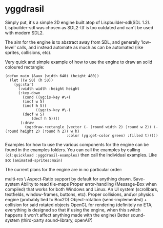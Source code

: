 # yggdrasil

Simply put, it's a simple 2D engine built atop of Lispbuilder-sdl(SDL 1.2). Lispbuilder-sdl was chosen as SDL2-ttf is too outdated and can't be used with modern SDL2.

The aim for the engine is to abstract away from SDL, and generally 'low-level' calls, and instead automate as much as can be automated (like sprites, collisions, etc).

Very quick and simple example of how to use the engine to draw an solid coloured rectangle:
```
(defun main (&aux (width 640) (height 480))
  (let ((w 50) (h 50))
    (yg:start
      (:width width :height height
      (:key-down 
        (cond ((yg:is-key #\+)
		(incf w 5)
  		(incf h 5))
    	      ((yg:is-key #\-)
	   	(decf w 5)
     		(decf h 5))))
       (:draw
         (yg:draw-rectangle (vector (- (round width 2) (round w 2)) (- (round height 2) (round h 2)) w h)
                            :color (yg:get-color green) :filled t)))))
```

Examples for how to use the various components for the engine can be found in the examples folders. You can call the examples by calling `(ql:quickload :yggdrasil-examples)` then call the individual examples. Like so: `(animated-sprites:main)`


The current plans for the engine are in no particular order:

multi-res \ Aspect-Ratio support by default for anything drawn.
Save-system
Ability to read tile-maps
Proper error-handling (Message-Box when compiled) that works for both Windows and Linux.
An UI system (scrollbars, textfields, window-frames, buttons, etc).
Proper collisions, and\or physics engine (probably tied to Box2D)
Object-rotation (semi-implemented) + collision for said rotated objects
OpenGL for rendering (definitely no ETA, everything is designed so that if using the engine, when this switch happens it won't affect anything made with the engine)
Better sound-system (third-party sound-library, openAl?)